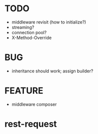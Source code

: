 # TODO

* middleware revisit (how to initialize?)
* streaming?
* connection pool?
* X-Method-Override

# BUG

* inheritance should work; assign builder?

# FEATURE

* middleware composer

# rest-request
